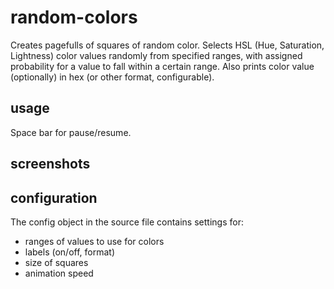 random-colors
=============
Creates pagefulls of squares of random color. Selects HSL (Hue, Saturation,
Lightness) color values randomly from specified ranges, with assigned
probability for a value to fall within a certain range. Also prints color value
(optionally) in hex (or other format, configurable).

usage
-----
Space bar for pause/resume.

screenshots
-----------

configuration
-------------
The config object in the source file contains settings for:

* ranges of values to use for colors
* labels (on/off, format)
* size of squares
* animation speed
